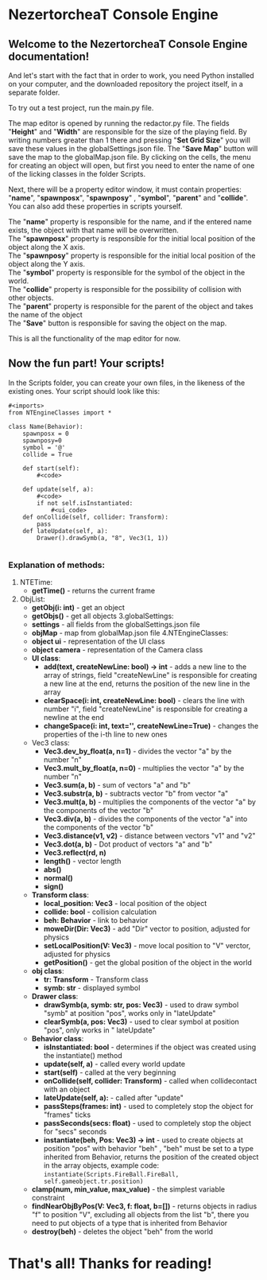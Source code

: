 # NezertorcheaT Console Engine

## Welcome to the NezertorcheaT Console Engine documentation!

And let's start with the fact that in order to work, you need Python installed on your computer, and the downloaded repository
the project itself, in a separate folder.

To try out a test project, run the main.py file.

The map editor is opened by running the redactor.py file.
The fields "**Height**" and "**Width**" are responsible for the size of the playing field.
By writing numbers greater than 1 there and pressing "**Set Grid Size**" you will save these values ​​in the globalSettings.json file.
The "**Save Map**" button will save the map to the globalMap.json file.
By clicking on the cells, the menu for creating an object will open, but first you need to enter the name of one of the licking classes in the folder
Scripts.

Next, there will be a property editor window, it must contain properties: "**name**", "**spawnposx**", "**spawnposy**"
, "**symbol**", "**parent**"
and "**collide**". You can also add these properties in scripts yourself.

The "**name**" property is responsible for the name, and if the entered name exists, the object with that name will be overwritten.  
The "**spawnposx**" property is responsible for the initial local position of the object along the X axis.  
The "**spawnposy**" property is responsible for the initial local position of the object along the Y axis.  
The "**symbol**" property is responsible for the symbol of the object in the world.  
The "**collide**" property is responsible for the possibility of collision with other objects.  
The "**parent**" property is responsible for the parent of the object and takes the name of the object  
The "**Save**" button is responsible for saving the object on the map.  

This is all the functionality of the map editor for now.

## Now the fun part! Your scripts!

In the Scripts folder, you can create your own files, in the likeness of the existing ones. Your script should look like this:

```
#<imports>
from NTEngineClasses import *

class Name(Behavior):
    spawnposx = 0
    spawnposy=0
    symbol = '@'
    collide = True

    def start(self):
        #<code>
    
    def update(self, a):
        #<code>
        if not self.isInstantiated:
            #<ui_code>
    def onCollide(self, collider: Transform):
        pass
    def lateUpdate(self, a):
        Drawer().drawSymb(a, "8", Vec3(1, 1))
        
```

### Explanation of methods:

1. NTETime:
    - **getTime()** - returns the current frame
2. ObjList:
    - **getObj(i: int)** - get an object
    - **getObjs()** - get all objects
3.globalSettings:
    - **settings** - all fields from the globalSettings.json file
    - **objMap** - map from globalMap.json file
4.NTEngineClasses:
    - **object ui** - representation of the UI class
    - **object camera** - representation of the Camera class
    - **UI class**:
        - **add(text, createNewLine: bool) -> int** - adds a new line to the array of strings, field "createNewLine"
          is responsible for creating a new line at the end, returns the position of the new line in the array
        - **clearSpace(i: int, createNewLine: bool)** - clears the line with number "i", field "createNewLine" is responsible for
          creating a newline at the end
        - **changeSpace(i: int, text='', createNewLine=True)** - changes the properties of the i-th line to new ones
    - Vec3 class:
        - **Vec3.dev_by_float(a, n=1)** - divides the vector "a" by the number "n"
        - **Vec3.mult_by_float(a, n=0)** - multiplies the vector "a" by the number "n"
        - **Vec3.sum(a, b)** - sum of vectors "a" and "b"
        - **Vec3.substr(a, b)** - subtracts vector "b" from vector "a"
        - **Vec3.mult(a, b)** - multiplies the components of the vector "a" by the components of the vector "b"
        - **Vec3.div(a, b)** - divides the components of the vector "a" into the components of the vector "b"
        - **Vec3.distance(v1, v2)** - distance between vectors "v1" and "v2"
        - **Vec3.dot(a, b)** - Dot product of vectors "a" and "b"
        - **Vec3.reflect(rd, n)**
        - **length()** - vector length
        - **abs()**
        - **normal()**
        - **sign()**
    - **Transform class**:
        - **local_position: Vec3** - local position of the object
        - **collide: bool** - collision calculation
        - **beh: Behavior** - link to behavior
        - **moweDir(Dir: Vec3)** - add "Dir" vector to position, adjusted for physics
        - **setLocalPosition(V: Vec3)** - move local position to "V" verctor, adjusted for physics
        - **getPosition()** - get the global position of the object in the world
    - **obj class**:
        - **tr: Transform** - Transform class
        - **symb: str** - displayed symbol
    - **Drawer class**:
        - **drawSymb(a, symb: str, pos: Vec3)** - used to draw symbol "symb" at position "pos", works
          only in "lateUpdate"
        - **clearSymb(a, pos: Vec3)** - used to clear symbol at position "pos", only works in "
          lateUpdate"
    - **Behavior class**:
        - **isInstantiated: bool** - determines if the object was created using the instantiate() method
        - **update(self, a)** - called every world update
        - **start(self)** - called at the very beginning
        - **onCollide(self, collider: Transform)** - called when collidecontact with an object
        - **lateUpdate(self, a):** - called after "update"
        - **passSteps(frames: int)** - used to completely stop the object for "frames" ticks
        - **passSeconds(secs: float)** - used to completely stop the object for "secs" seconds
        - **instantiate(beh, Pos: Vec3) -> int** - used to create objects at position "pos" with behavior "beh"
          , "beh" must be set to a type inherited from Behavior, returns the position of the created object in the array
          objects, example code: ```instantiate(Scripts.FireBall.FireBall, self.gameobject.tr.position)```
    - **clamp(num, min_value, max_value)** - the simplest variable constraint
    - **findNearObjByPos(V: Vec3, f: float, b=[])** - returns objects in radius "f" to position "V", excluding all
      objects from the list "b", there you need to put objects of a type that is inherited from Behavior
    - **destroy(beh)** - deletes the object "beh" from the world

# That's all! Thanks for reading!
